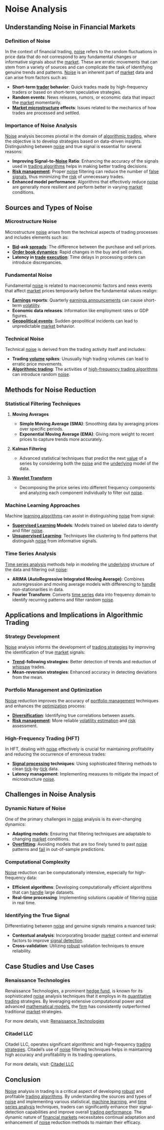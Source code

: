 # Noise Analysis

## Understanding Noise in Financial Markets

### Definition of Noise
In the context of financial trading, [noise](../n/noise.md) refers to the random fluctuations in price data that do not correspond to any fundamental changes or informative signals about the [market](../m/market.md). These are erratic movements that can stem from a variety of sources and can complicate the task of identifying genuine trends and patterns. [Noise](../n/noise.md) is an inherent part of [market](../m/market.md) data and can arise from factors such as:

- **Short-term [trader](../t/trader.md) behavior**: Quick trades made by high-frequency traders or based on short-term speculative strategies.
- **Random events**: News releases, rumors, or economic data that impact the [market](../m/market.md) momentarily.
- **[Market microstructure](../m/market_microstructure.md) effects**: Issues related to the mechanics of how trades are processed and settled.

### Importance of Noise Analysis
[Noise](../n/noise.md) analysis becomes pivotal in the domain of [algorithmic trading](../a/algorithmic_trading.md), where the objective is to develop strategies based on data-driven insights. Distinguishing between [noise](../n/noise.md) and true signal is essential for several reasons:

- **Improving Signal-to-[Noise](../n/noise.md) Ratio**: Enhancing the accuracy of the signals used in [trading algorithms](../t/trading_algorithms.md) helps in making better trading decisions.
- **[Risk management](../r/risk_management.md)**: Proper [noise](../n/noise.md) filtering can reduce the number of [false signals](../f/false_signals_in_trading.md), thus minimizing the [risk](../r/risk.md) of unnecessary trades.
- **Enhanced model performance**: Algorithms that effectively reduce [noise](../n/noise.md) are generally more resilient and perform better in varying [market](../m/market.md) conditions.

## Sources and Types of Noise

### Microstructure Noise
Microstructure [noise](../n/noise.md) arises from the technical aspects of trading processes and includes elements such as:

- **[Bid](../b/bid.md)-ask [spreads](../s/spreads.md)**: The difference between the purchase and sell prices.
- **[Order book dynamics](../o/order_book_dynamics.md)**: Rapid changes in the buy and sell orders.
- **Latency in [trade](../t/trade.md) [execution](../e/execution.md)**: Time delays in processing orders can introduce discrepancies.

### Fundamental Noise
Fundamental [noise](../n/noise.md) is related to macroeconomic factors and news events that affect [market](../m/market.md) prices temporarily before the fundamental values realign:

- **[Earnings](../e/earnings.md) reports**: Quarterly [earnings announcements](../e/earnings_announcements.md) can cause short-term [volatility](../v/volatility.md).
- **Economic data releases**: Information like employment rates or GDP figures.
- **[Geopolitical events](../g/geopolitical_events.md)**: Sudden geopolitical incidents can lead to unpredictable [market](../m/market.md) behavior.

### Technical Noise
Technical [noise](../n/noise.md) is derived from the trading activity itself and includes:

- **Trading [volume](../v/volume.md) spikes**: Unusually high trading volumes can lead to erratic price movements.
- **[Algorithmic trading](../a/algorithmic_trading.md)**: The activities of [high-frequency trading algorithms](../h/high-frequency_trading_algorithms.md) can introduce random [noise](../n/noise.md).

## Methods for Noise Reduction

### Statistical Filtering Techniques

1. **Moving Averages**
   - **Simple Moving Average (SMA)**: Smoothing data by averaging prices over specific periods.
   - **Exponential Moving Average (EMA)**: Giving more weight to recent prices to capture trends more accurately.

2. **Kalman Filtering**
   - Advanced statistical techniques that predict the next [value](../v/value.md) of a series by considering both the [noise](../n/noise.md) and the [underlying](../u/underlying.md) model of the data.

3. **[Wavelet Transform](../w/wavelet_transform_in_trading.md)**
   - Decomposing the price series into different frequency components and analyzing each component individually to filter out [noise](../n/noise.md).

### Machine Learning Approaches
Machine [learning algorithms](../l/learning_algorithms_in_trading.md) can assist in distinguishing [noise](../n/noise.md) from signal:

- **[Supervised Learning](../s/supervised_learning.md) Models**: Models trained on labeled data to identify and filter [noise](../n/noise.md).
- **[Unsupervised Learning](../u/unsupervised_learning.md)**: Techniques like clustering to find patterns that distinguish [noise](../n/noise.md) from informative signals.

### Time Series Analysis
[Time series analysis](../t/time_series_analysis.md) methods help in modeling the [underlying](../u/underlying.md) structure of the data and filtering out [noise](../n/noise.md):

- **ARIMA (AutoRegressive Integrated Moving Average)**: Combines autoregression and moving average models with differencing to [handle](../h/handle.md) non-stationarities in data.
- **Fourier Transform**: Converts [time series](../t/time_series.md) data into frequency domain to identify recurring patterns and filter random [noise](../n/noise.md).

## Applications and Implications in Algorithmic Trading

### Strategy Development
[Noise](../n/noise.md) analysis informs the development of [trading strategies](../t/trading_strategies.md) by improving the identification of true [market](../m/market.md) signals:

- **[Trend](../t/trend.md)-following strategies**: Better detection of trends and reduction of [whipsaw](../w/whipsaw.md) trades.
- **Mean-reversion strategies**: Enhanced accuracy in detecting deviations from the mean.

### Portfolio Management and Optimization
[Noise](../n/noise.md) reduction improves the accuracy of [portfolio management](../p/portfolio_management.md) techniques and enhances the [optimization](../o/optimization.md) process:

- **[Diversification](../d/diversification.md)**: Identifying true correlations between assets.
- **[Risk management](../r/risk_management.md)**: More reliable [volatility estimation](../v/volatility_estimation.md) and [risk](../r/risk.md) assessment.

### High-Frequency Trading (HFT)
In HFT, dealing with [noise](../n/noise.md) effectively is crucial for maintaining profitability and reducing the occurrence of erroneous trades:

- **[Signal processing](../s/signal_processing_in_trading.md) techniques**: Using sophisticated filtering methods to clean [tick](../t/tick.md)-by-[tick](../t/tick.md) data.
- **Latency management**: Implementing measures to mitigate the impact of microstructure [noise](../n/noise.md).

## Challenges in Noise Analysis

### Dynamic Nature of Noise
One of the primary challenges in [noise](../n/noise.md) analysis is its ever-changing dynamics:

- **Adapting models**: Ensuring that filtering techniques are adaptable to changing [market](../m/market.md) conditions.
- **[Overfitting](../o/overfitting.md)**: Avoiding models that are too finely tuned to past [noise](../n/noise.md) patterns and [fail](../f/fail.md) in out-of-sample predictions.

### Computational Complexity
[Noise](../n/noise.md) reduction can be computationally intensive, especially for high-frequency data:

- **Efficient algorithms**: Developing computationally efficient algorithms that can [handle](../h/handle.md) large datasets.
- **Real-time processing**: Implementing solutions capable of filtering [noise](../n/noise.md) in real time.

### Identifying the True Signal
Differentiating between [noise](../n/noise.md) and genuine signals remains a nuanced task:

- **Contextual analysis**: Incorporating broader [market](../m/market.md) context and external factors to improve [signal detection](../s/signal_detection_in_trading.md).
- **Cross-validation**: Utilizing [robust](../r/robust.md) validation techniques to ensure reliability.

## Case Studies and Use Cases

### Renaissance Technologies
Renaissance Technologies, a prominent [hedge fund](../h/hedge_fund.md), is known for its sophisticated [noise](../n/noise.md) analysis techniques that it employs in its [quantitative trading](../q/quantitative_trading.md) strategies. By leveraging extensive computational power and advanced [mathematical models](../m/mathematical_models_in_trading.md), the [firm](../f/firm.md) has consistently outperformed traditional [market](../m/market.md) strategies.

For more details, visit: [Renaissance Technologies](https://www.rentec.com/)

### Citadel LLC
Citadel LLC, operates significant algorithmic and high-frequency [trading strategies](../t/trading_strategies.md). Citadel’s use of [noise](../n/noise.md) filtering techniques helps in maintaining high accuracy and profitability in its trading operations.

For more details, visit: [Citadel LLC](https://www.citadel.com/)

## Conclusion
[Noise](../n/noise.md) analysis in trading is a critical aspect of developing [robust](../r/robust.md) and profitable [trading algorithms](../t/trading_algorithms.md). By understanding the sources and types of [noise](../n/noise.md) and implementing various statistical, [machine learning](../m/machine_learning.md), and [time series analysis](../t/time_series_analysis.md) techniques, traders can significantly enhance their signal-detection capabilities and improve overall [trading performance](../t/trading_performance.md). The dynamic nature of [financial markets](../f/financial_market.md) necessitates continual adaptation and enhancement of [noise](../n/noise.md) reduction methods to maintain their efficacy.

